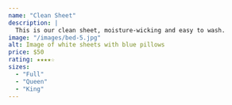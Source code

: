 ```yaml
---
name: "Clean Sheet"
description: |
  This is our clean sheet, moisture-wicking and easy to wash.
image: "/images/bed-5.jpg"
alt: Image of white sheets with blue pillows
price: $50
rating: ★★★★☆
sizes:
  - "Full"
  - "Queen"
  - "King"
---
```

